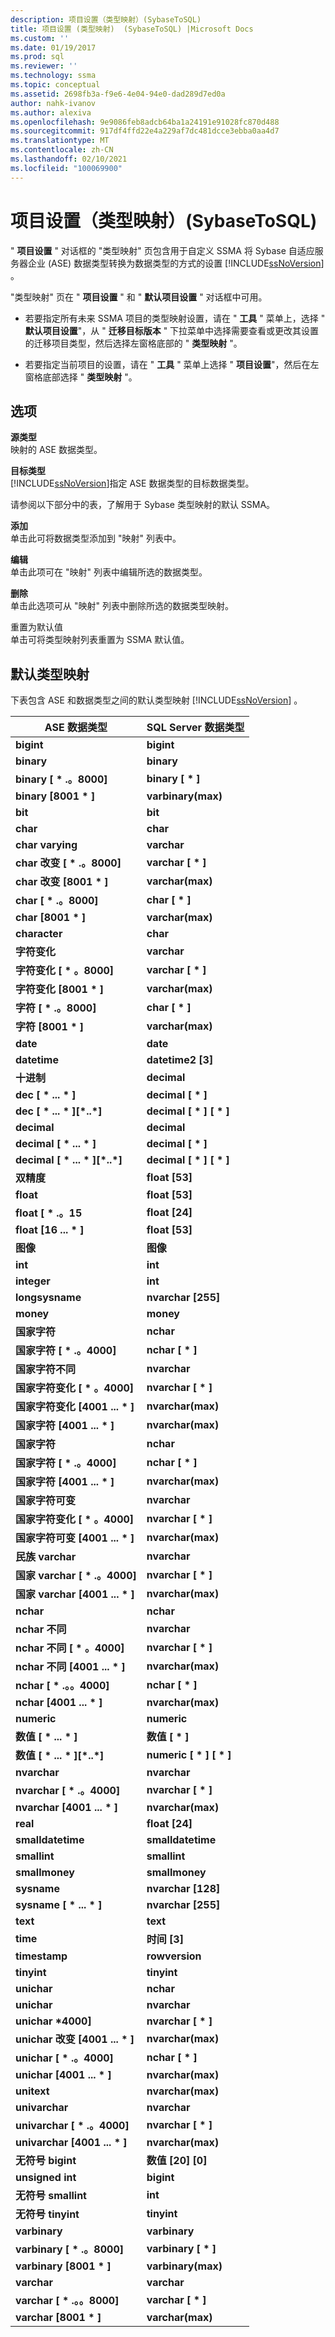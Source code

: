 ```yaml
---
description: 项目设置（类型映射）(SybaseToSQL)
title: 项目设置 (类型映射)  (SybaseToSQL) |Microsoft Docs
ms.custom: ''
ms.date: 01/19/2017
ms.prod: sql
ms.reviewer: ''
ms.technology: ssma
ms.topic: conceptual
ms.assetid: 2698fb3a-f9e6-4e04-94e0-dad289d7ed0a
author: nahk-ivanov
ms.author: alexiva
ms.openlocfilehash: 9e9086feb8adcb64ba1a24191e91028fc870d488
ms.sourcegitcommit: 917df4ffd22e4a229af7dc481dcce3ebba0aa4d7
ms.translationtype: MT
ms.contentlocale: zh-CN
ms.lasthandoff: 02/10/2021
ms.locfileid: "100069900"
---
```

# <a name="project-settings-type-mapping-sybasetosql"></a>项目设置（类型映射）(SybaseToSQL)
" **项目设置** " 对话框的 "类型映射" 页包含用于自定义 SSMA 将 Sybase 自适应服务器企业 (ASE) 数据类型转换为数据类型的方式的设置 [!INCLUDE[ssNoVersion](../../includes/ssnoversion-md.md)] 。  
  
"类型映射" 页在 " **项目设置** " 和 " **默认项目设置** " 对话框中可用。  
  
-   若要指定所有未来 SSMA 项目的类型映射设置，请在 " **工具** " 菜单上，选择 " **默认项目设置**"，从 " **迁移目标版本** " 下拉菜单中选择需要查看或更改其设置的迁移项目类型，然后选择左窗格底部的 " **类型映射** "。  
  
-   若要指定当前项目的设置，请在 " **工具** " 菜单上选择 " **项目设置**"，然后在左窗格底部选择 " **类型映射** "。  
  
## <a name="options"></a>选项  
**源类型**  
映射的 ASE 数据类型。  
  
**目标类型**  
[!INCLUDE[ssNoVersion](../../includes/ssnoversion-md.md)]指定 ASE 数据类型的目标数据类型。  
  
请参阅以下部分中的表，了解用于 Sybase 类型映射的默认 SSMA。  
  
**添加**  
单击此可将数据类型添加到 "映射" 列表中。  
  
**编辑**  
单击此项可在 "映射" 列表中编辑所选的数据类型。  
  
**删除**  
单击此选项可从 "映射" 列表中删除所选的数据类型映射。  
  
重置为默认值  
单击可将类型映射列表重置为 SSMA 默认值。  
  
## <a name="default-type-mapping"></a>默认类型映射  
下表包含 ASE 和数据类型之间的默认类型映射 [!INCLUDE[ssNoVersion](../../includes/ssnoversion-md.md)] 。  
  
|ASE 数据类型|SQL Server 数据类型|  
|-----------------|------------------------|  
|**bigint**|**bigint**|  
|**binary**|**binary**|  
|**binary [ \* .。8000]**|**binary [ \* ]**|  
|**binary [8001 \* ]**|**varbinary(max)**|  
|**bit**|**bit**|  
|**char**|**char**|  
|**char varying**|**varchar**|  
|**char 改变 [ \* .。8000]**|**varchar [ \* ]**|  
|**char 改变 [8001 \* ]**|**varchar(max)**|  
|**char [ \* .。8000]**|**char [ \* ]**|  
|**char [8001 \* ]**|**varchar(max)**|  
|**character**|**char**|  
|**字符变化**|**varchar**|  
|**字符变化 [ \* 。8000]**|**varchar [ \* ]**|  
|**字符变化 [8001 \* ]**|**varchar(max)**|  
|**字符 [ \* .。8000]**|**char [ \* ]**|  
|**字符 [8001 \* ]**|**varchar(max)**|  
|**date**|**date**|  
|**datetime**|**datetime2 [3]**|  
|**十进制**|**decimal**|  
|**dec [ \* ... \* ]**|**decimal [ \* ]**|  
|**dec [ \* ... \* ][\*..\*]**|**decimal [ \* ] [ \* ]**|  
|**decimal**|**decimal**|  
|**decimal [ \* ... \* ]**|**decimal [ \* ]**|  
|**decimal [ \* ... \* ][\*..\*]**|**decimal [ \* ] [ \* ]**|  
|**双精度**|**float [53]**|  
|**float**|**float [53]**|  
|**float [ \* .。15**|**float [24]**|  
|**float [16 ... \* ]**|**float [53]**|  
|**图像**|**图像**|  
|**int**|**int**|  
|**integer**|**int**|  
|**longsysname**|**nvarchar [255]**|  
|**money**|**money**|  
|**国家字符**|**nchar**|  
|**国家字符 [ \* .。4000]**|**nchar [ \* ]**|  
|**国家字符不同**|**nvarchar**|  
|**国家字符变化 [ \* 。4000]**|**nvarchar [ \* ]**|  
|**国家字符变化 [4001 ... \* ]**|**nvarchar(max)**|  
|**国家字符 [4001 ... \* ]**|**nvarchar(max)**|  
|**国家字符**|**nchar**|  
|**国家字符 [ \* .。4000]**|**nchar [ \* ]**|  
|**国家字符 [4001 ... \* ]**|**nvarchar(max)**|  
|**国家字符可变**|**nvarchar**|  
|**国家字符变化 [ \* 。4000]**|**nvarchar [ \* ]**|  
|**国家字符可变 [4001 ... \* ]**|**nvarchar(max)**|  
|**民族 varchar**|**nvarchar**|  
|**国家 varchar [ \* .。4000]**|**nvarchar [ \* ]**|  
|**国家 varchar [4001 ... \* ]**|**nvarchar(max)**|  
|**nchar**|**nchar**|  
|**nchar 不同**|**nvarchar**|  
|**nchar 不同 [ \* 。4000]**|**nvarchar [ \* ]**|  
|**nchar 不同 [4001 ... \* ]**|**nvarchar(max)**|  
|**nchar [ \* .。。4000]**|**nchar [ \* ]**|  
|**nchar [4001 ... \* ]**|**nvarchar(max)**|  
|**numeric**|**numeric**|  
|**数值 [ \* ... \* ]**|**数值 [ \* ]**|  
|**数值 [ \* ... \* ][\*..\*]**|**numeric [ \* ] [ \* ]**|  
|**nvarchar**|**nvarchar**|  
|**nvarchar [ \* .。4000]**|**nvarchar [ \* ]**|  
|**nvarchar [4001 ... \* ]**|**nvarchar(max)**|  
|**real**|**float [24]**|  
|**smalldatetime**|**smalldatetime**|  
|**smallint**|**smallint**|  
|**smallmoney**|**smallmoney**|  
|**sysname**|**nvarchar [128]**|  
|**sysname [ \* ... \* ]**|**nvarchar [255]**|  
|**text**|**text**|  
|**time**|**时间 [3]**|  
|**timestamp**|**rowversion**|  
|**tinyint**|**tinyint**|  
|**unichar**|**nchar**|  
|**unichar**|**nvarchar**|  
|**unichar \*4000]**|**nvarchar [ \* ]**|  
|**unichar 改变 [4001 ... \* ]**|**nvarchar(max)**|  
|**unichar [ \* .。4000]**|**nchar [ \* ]**|  
|**unichar [4001 ... \* ]**|**nvarchar(max)**|  
|**unitext**|**nvarchar(max)**|  
|**univarchar**|**nvarchar**|  
|**univarchar [ \* .。4000]**|**nvarchar [ \* ]**|  
|**univarchar [4001 ... \* ]**|**nvarchar(max)**|  
|**无符号 bigint**|**数值 [20] [0]**|  
|**unsigned int**|**bigint**|  
|**无符号 smallint**|**int**|  
|**无符号 tinyint**|**tinyint**|  
|**varbinary**|**varbinary**|  
|**varbinary [ \* .。8000]**|**varbinary [ \* ]**|  
|**varbinary [8001 \* ]**|**varbinary(max)**|  
|**varchar**|**varchar**|  
|**varchar [ \* .。。8000]**|**varchar [ \* ]**|  
|**varchar [8001 \* ]**|**varchar(max)**|  
  
